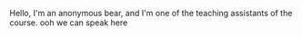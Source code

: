 Hello, I'm an anonymous bear, and I'm one of the teaching assistants of the course.
ooh we can speak here
